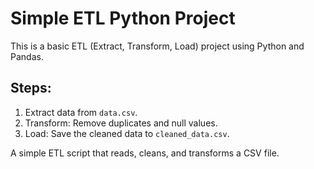 # Simple ETL Python Project

This is a basic ETL (Extract, Transform, Load) project using Python and Pandas.

## Steps:
1. Extract data from `data.csv`.
2. Transform: Remove duplicates and null values.
3. Load: Save the cleaned data to `cleaned_data.csv`.

A simple ETL script that reads, cleans, and transforms a CSV file.
